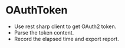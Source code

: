 # OAuthToken
- Use rest sharp client to get OAuth2 token.
- Parse the token content.
- Record the elapsed time and export report.
